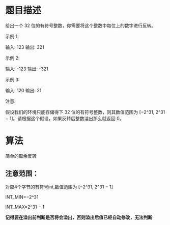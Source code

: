 # 题目描述
给出一个 32 位的有符号整数，你需要将这个整数中每位上的数字进行反转。

示例 1:

输入: 123
输出: 321

示例 2:

输入: -123
输出: -321

示例 3:

输入: 120
输出: 21

注意:

假设我们的环境只能存储得下 32 位的有符号整数，则其数值范围为 [−2^31,  2^31 − 1]。请根据这个假设，如果反转后整数溢出那么就返回 0。

# 算法
简单的取余反转
## 注意范围：
对应4个字节的有符号int,数值范围为 [−2^31,  2^31 − 1]

INT_MIN=−2^31

INT_MAX=2^31 − 1

**记得要在溢出前判断是否将会溢出，否则溢出后值已经自动修改，无法判断**

